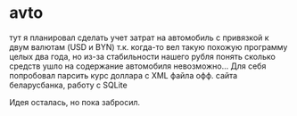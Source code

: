 # avto
тут я планировал сделать учет затрат на автомобиль с привязкой к двум валютам (USD и BYN) т.к. когда-то вел такую похожую программу
целых два года, но из-за стабильности нашего рубля понять сколько средств ушло на содержание автомобиля невозможно...
Для себя попробовал парсить курс доллара с XML файла офф. сайта беларусбанка, работу с SQLite

Идея осталась, но пока забросил.
